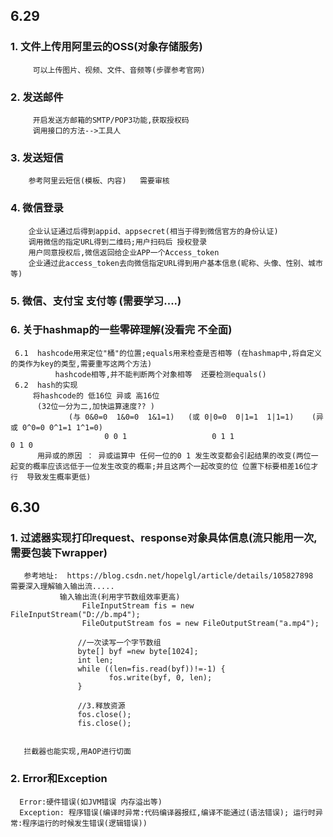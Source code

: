## 6.29
### 1. 文件上传用阿里云的OSS(对象存储服务)
         可以上传图片、视频、文件、音频等(步骤参考官网)
### 2. 发送邮件
         开启发送方邮箱的SMTP/POP3功能,获取授权码
         调用接口的方法-->工具人
### 3. 发送短信
        参考阿里云短信(模板、内容)   需要审核

### 4. 微信登录
        企业认证通过后得到appid、appsecret(相当于得到微信官方的身份认证)
        调用微信的指定URL得到二维码;用户扫码后 授权登录
        用户同意授权后,微信返回给企业APP一个Access_token
        企业通过此access_token去向微信指定URL得到用户基本信息(昵称、头像、性别、城市等)
        
### 5. 微信、支付宝 支付等 (需要学习....)

### 6. 关于hashmap的一些零碎理解(没看完 不全面)
     6.1  hashcode用来定位"桶"的位置;equals用来检查是否相等 (在hashmap中,将自定义的类作为key的类型,需要重写这两个方法)
              hashcode相等,并不能判断两个对象相等  还要检测equals()
     6.2  hash的实现 
         将hashcode的 低16位 异或 高16位 
          (32位一分为二,加快运算速度?? )
                 (与 0&0=0  1&0=0  1&1=1)   (或 0|0=0  0|1=1  1|1=1)    (异或 0^0=0 0^1=1 1^1=0)
                         0 0 1                   0 1 1                      0 1 0
          用异或的原因 ： 异或运算中 任何一位的0 1 发生改变都会引起结果的改变(两位一起变的概率应该远低于一位发生改变的概率;并且这两个一起改变的位 位置下标要相差16位才行  导致发生概率更低)
          
## 6.30
### 1. 过滤器实现打印request、response对象具体信息(流只能用一次,需要包装下wrapper)
       参考地址:  https://blog.csdn.net/hopelgl/article/details/105827898     需要深入理解输入输出流.....
               输入输出流(利用字节数组效率更高)
                    FileInputStream fis = new FileInputStream("D://b.mp4");
                    FileOutputStream fos = new FileOutputStream("a.mp4");

                   //一次读写一个字节数组
                   byte[] byf =new byte[1024];
                   int len;
                   while ((len=fis.read(byf))!=-1) {
                          fos.write(byf, 0, len);
                   }

                   //3.释放资源
                   fos.close();
                   fis.close();

            
       拦截器也能实现,用AOP进行切面
       
### 2. Error和Exception
      Error:硬件错误(如JVM错误 内存溢出等)
      Exception: 程序错误(编译时异常:代码编译器报红,编译不能通过(语法错误); 运行时异常:程序运行的时候发生错误(逻辑错误))
